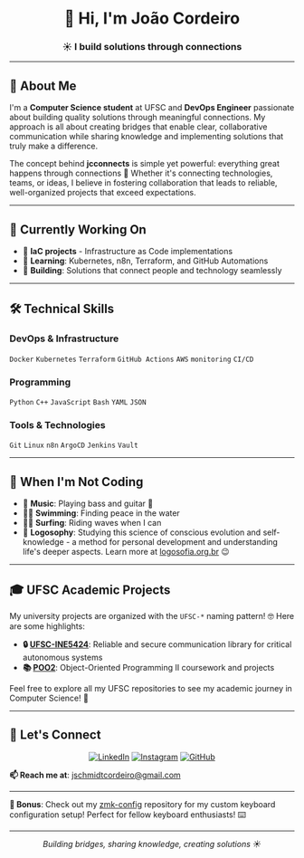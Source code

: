 <h1 align="center">👋 Hi, I'm João Cordeiro</h1>
<h3 align="center">☀️ I build solutions through connections</h3>

---

## 🤗 About Me

I'm a **Computer Science student** at UFSC and **DevOps Engineer** passionate about building quality solutions through meaningful connections. My approach is all about creating bridges that enable clear, collaborative communication while sharing knowledge and implementing solutions that truly make a difference.

The concept behind **jcconnects** is simple yet powerful: everything great happens through connections 🤝 Whether it's connecting technologies, teams, or ideas, I believe in fostering collaboration that leads to reliable, well-organized projects that exceed expectations.

---

## 🚀 Currently Working On

- 🔭 **IaC projects** - Infrastructure as Code implementations
- 🌱 **Learning**: Kubernetes, n8n, Terraform, and GitHub Automations
- 💪 **Building**: Solutions that connect people and technology seamlessly

---

## 🛠️ Technical Skills

### DevOps & Infrastructure
`Docker` `Kubernetes` `Terraform` `GitHub Actions` `AWS` `monitoring` `CI/CD` 

### Programming
`Python` `C++` `JavaScript` `Bash` `YAML` `JSON`

### Tools & Technologies
`Git` `Linux` `n8n` `ArgoCD` `Jenkins` `Vault`

---

## 🎸 When I'm Not Coding

- 🎵 **Music**: Playing bass and guitar 🎸
- 🏊‍♂️ **Swimming**: Finding peace in the water
- 🏄‍♂️ **Surfing**: Riding waves when I can
- 🤔 **Logosophy**: Studying this science of conscious evolution and self-knowledge - a method for personal development and understanding life's deeper aspects. Learn more at [logosofia.org.br](https://logosofia.org.br/) 😉

---

## 🎓 UFSC Academic Projects

My university projects are organized with the `UFSC-*` naming pattern! 🤓 Here are some highlights:

- **🔒 [UFSC-INE5424](https://github.com/jcconnects/UFSC-INE5424)**: Reliable and secure communication library for critical autonomous systems
- **📚 [POO2](https://github.com/jcconnects/POO2)**: Object-Oriented Programming II coursework and projects

Feel free to explore all my UFSC repositories to see my academic journey in Computer Science! 🙌

---

## 🤝 Let's Connect

<div align="center">

[![LinkedIn](https://img.shields.io/badge/LinkedIn-0077B5?style=for-the-badge&logo=linkedin&logoColor=white)](https://www.linkedin.com/in/joao-pedro-schmidt-cordeiro/) [![Instagram](https://img.shields.io/badge/Instagram-E4405F?style=for-the-badge&logo=instagram&logoColor=white)](https://www.instagram.com/jcconnects_?igsh=a29xNmhvZWwxc2pj&utm_source=qr) [![GitHub](https://img.shields.io/badge/GitHub-100000?style=for-the-badge&logo=github&logoColor=white)](https://github.com/jcconnects)
 
</div>

**📫 Reach me at**: jschmidtcordeiro@gmail.com

---

**🎯 Bonus**: Check out my [zmk-config](https://github.com/jcconnects/zmk-config) repository for my custom keyboard configuration setup! Perfect for fellow keyboard enthusiasts! ⌨️

---

<div align="center">
<i>Building bridges, sharing knowledge, creating solutions ☀️</i>
</div>
